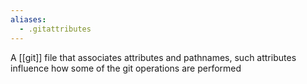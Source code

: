 ```yaml
---
aliases:
  - .gitattributes
---
```

A [[git]] file that associates attributes and pathnames, such attributes influence how some of the git operations are performed